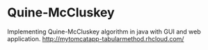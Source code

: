 # Quine-McCluskey
Implementing Quine-McCluskey algorithm in java with GUI and web application.
http://mytomcatapp-tabularmethod.rhcloud.com/
